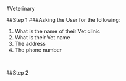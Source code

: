 #Veterinary 

##Step 1
###Asking the User for the following:
1. What is the name of their Vet clinic
2. What is their Vet name
3. The address
4. The phone number 
 
<br>

##Step 2